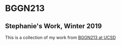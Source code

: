 # BGGN213 
## Stephanie's Work, Winter 2019

This is a collection of my work from [BGGN213 at UCSD](https://bioboot.github.io/bggn213_W19/)
